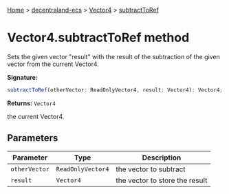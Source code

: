 [Home](./index) &gt; [decentraland-ecs](./decentraland-ecs.md) &gt; [Vector4](./decentraland-ecs.vector4.md) &gt; [subtractToRef](./decentraland-ecs.vector4.subtracttoref.md)

# Vector4.subtractToRef method

Sets the given vector "result" with the result of the subtraction of the given vector from the current Vector4.

**Signature:**
```javascript
subtractToRef(otherVector: ReadOnlyVector4, result: Vector4): Vector4;
```
**Returns:** `Vector4`

the current Vector4.

## Parameters

|  Parameter | Type | Description |
|  --- | --- | --- |
|  `otherVector` | `ReadOnlyVector4` | the vector to subtract |
|  `result` | `Vector4` | the vector to store the result |

